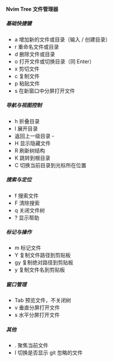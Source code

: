 #### Nvim Tree 文件管理器
##### 基础快捷键
- a 增加新的文件或目录（输入 / 创建目录）
- r 重命名文件或目录
- d 删除文件或目录
- o 打开文件或切换目录（同 Enter）
- x 剪切文件
- c 复制文件
- p 粘贴文件
- s 在新窗口中分屏打开文件
##### 导航与视图控制
- h 折叠目录
- l 展开目录
- 返回上一级目录 -
- H 显示隐藏文件
- R 刷新树结构
- K 跳转到根目录
- C 切换当前目录到光标所在位置
##### 搜索与定位
- f 搜索文件
- F 清除搜索
- q 关闭文件树
- ? 显示帮助
##### 标记与操作
- m 标记文件
- Y 复制文件路径到剪贴板
- gy 复制绝对路径到剪贴板
- y 复制文件名到剪贴板
##### 窗口管理
- Tab 预览文件，不关闭树
- v 垂直分屏打开文件
- s 水平分屏打开文件
##### 其他
- . 聚焦当前文件
- I 切换是否显示 git 忽略的文件